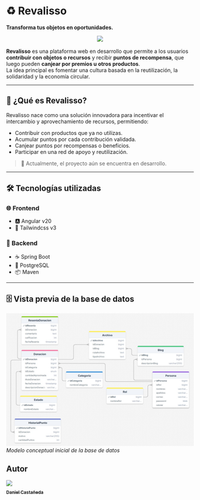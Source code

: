 # ♻️ Revalisso  
**Transforma tus objetos en oportunidades.**
<p align="center">
<img src="https://img.shields.io/badge/ESTADO-EN DESARROLLO-green">
</p>

**Revalisso** es una plataforma web en desarrollo que permite a los usuarios **contribuir con objetos o recursos** y recibir **puntos de recompensa**, que luego pueden **canjear por premios u otros productos**.  
La idea principal es fomentar una cultura basada en la reutilización, la solidaridad y la economía circular.

---

## 🚀 ¿Qué es Revalisso?

Revalisso nace como una solución innovadora para incentivar el intercambio y aprovechamiento de recursos, permitiendo:

- Contribuir con productos que ya no utilizas.
- Acumular puntos por cada contribución validada.
- Canjear puntos por recompensas o beneficios.
- Participar en una red de apoyo y reutilización.

> 🔧 Actualmente, el proyecto aún se encuentra en desarrollo.  

---

## 🛠️ Tecnologías utilizadas

### 🌐 Frontend
- 🅰️ Angular v20
- 🎨 Tailwindcss v3

### 🧠 Backend
- ☕ Spring Boot
- 🐘 PostgreSQL
- 📦 Maven

---

## 🗄️ Vista previa de la base de datos

![Vista previa](bd.jpg)
*Modelo conceptual inicial de la base de datos*

## Autor
<p align="left">
  <a href="https://github.com/Daniee19">
    <img src="https://avatars.githubusercontent.com/u/142465643?v=4" width="115">
    <br>
    <sub><b>Daniel Castañeda</b></sub>
  </a>
</p>
